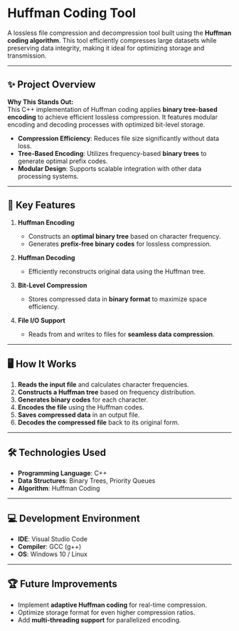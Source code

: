 # Huffman Coding Tool  
A lossless file compression and decompression tool built using the **Huffman coding algorithm**. This tool efficiently compresses large datasets while preserving data integrity, making it ideal for optimizing storage and transmission.

---

## ✨ Project Overview

**Why This Stands Out:**  
This C++ implementation of Huffman coding applies **binary tree-based encoding** to achieve efficient lossless compression. It features modular encoding and decoding processes with optimized bit-level storage.

- **Compression Efficiency**: Reduces file size significantly without data loss.
- **Tree-Based Encoding**: Utilizes frequency-based **binary trees** to generate optimal prefix codes.
- **Modular Design**: Supports scalable integration with other data processing systems.

---

## 🌟 Key Features

1. **Huffman Encoding**
   - Constructs an **optimal binary tree** based on character frequency.
   - Generates **prefix-free binary codes** for lossless compression.

2. **Huffman Decoding**
   - Efficiently reconstructs original data using the Huffman tree.

3. **Bit-Level Compression**
   - Stores compressed data in **binary format** to maximize space efficiency.

4. **File I/O Support**
   - Reads from and writes to files for **seamless data compression**.

---

## 🖥️ **How It Works**
1. **Reads the input file** and calculates character frequencies.
2. **Constructs a Huffman tree** based on frequency distribution.
3. **Generates binary codes** for each character.
4. **Encodes the file** using the Huffman codes.
5. **Saves compressed data** in an output file.
6. **Decodes the compressed file** back to its original form.

---

## 🛠️ Technologies Used
- **Programming Language**: C++
- **Data Structures**: Binary Trees, Priority Queues
- **Algorithm**: Huffman Coding

---

## 💻 Development Environment
- **IDE**: Visual Studio Code
- **Compiler**: GCC (g++)
- **OS**: Windows 10 / Linux

---

## 🏆 Future Improvements
- Implement **adaptive Huffman coding** for real-time compression.
- Optimize storage format for even higher compression ratios.
- Add **multi-threading support** for parallelized encoding.

